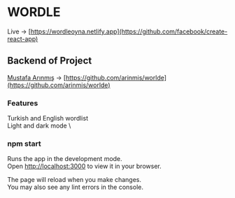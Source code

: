 # WORDLE

Live -> [https://wordleoyna.netlify.app](https://github.com/facebook/create-react-app)

## Backend of Project

[Mustafa Arınmış](https://github.com/arinmis) -> [https://github.com/arinmis/worlde](https://github.com/arinmis/worlde) 

### Features
Turkish and English wordlist \
Light and dark mode \



### npm start

Runs the app in the development mode.\
Open [http://localhost:3000](http://localhost:3000) to view it in your browser.

The page will reload when you make changes.\
You may also see any lint errors in the console.

